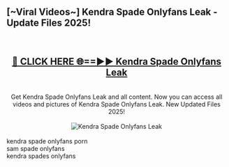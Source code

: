 <h2>[~Viral Videos~] Kendra Spade Onlyfans Leak - Update Files 2025!</h2>
<br>
<div align="center">
<h2><a href="https://betterlinks.top/A2PfLJ" rel="nofollow">🔴 CLICK HERE 🌐==►► Kendra Spade Onlyfans Leak</a></h2>
<br>
Get Kendra Spade Onlyfans Leak and all content. Now you can access all videos and pictures of Kendra Spade Onlyfans Leak. New Updated Files 2025!
<br>
<br>
<a href="https://betterlinks.top/A2PfLJ" rel="nofollow" data-target="animated-image.originalLink"><img src="https://i.ibb.co.com/WyWwxjT/player-gif2.gif" alt="Kendra Spade Onlyfans Leak" style="max-width: 100%; display: inline-block;" data-target="animated-image.originalImage"></a>
</div>
<br>
kendra spade onlyfans porn<br>
sam spade onlyfans<br>
kendra spades onlyfans